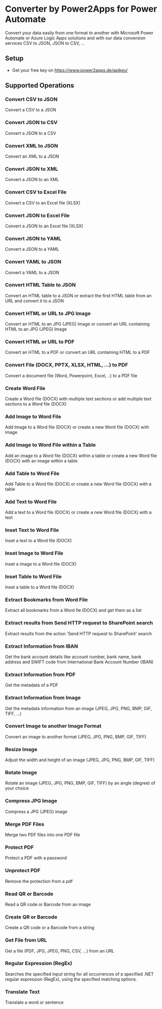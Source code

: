 # Converter by Power2Apps for Power Automate
Convert your data easily from one format to another with Microsoft Power Automate or Azure Logic Apps solutions and with our data conversion services CSV to JSON, JSON to CSV, ...

## Setup
- Get your free key on https://www.power2apps.de/apikey/

## Supported Operations

### Convert CSV to JSON
Convert a CSV to a JSON

### Convert JSON to CSV
Convert a JSON to a CSV

### Convert XML to JSON
Convert an XML to a JSON

### Convert JSON to XML
Convert a JSON to an XML

### Convert CSV to Excel File
Convert a CSV to an Excel file (XLSX)

### Convert JSON to Excel File
Convert a JSON to an Excel file (XLSX)

### Convert JSON to YAML
Convert a JSON to a YAML

### Convert YAML to JSON
Convert a YAML to a JSON

### Convert HTML Table to JSON
Convert an HTML table to a JSON or extract the first HTML table from an URL and convert it to a JSON

### Convert HTML or URL to JPG Image
Convert an HTML to an JPG (JPEG) Image or convert an URL containing HTML to an JPG (JPEG) Image

### Convert HTML or URL to PDF
Convert an HTML to a PDF or convert an URL containing HTML to a PDF

### Convert File (DOCX, PPTX, XLSX, HTML, ...) to PDF
Convert a document file (Word, Powerpoint, Excel, ..) to a PDF file

### Create Word File
Create a Word file (DOCX) with multiple text sections or add multiple text sections to a Word file (DOCX)

### Add Image to Word File
Add Image to a Word file (DOCX) or create a new Word file (DOCX) with image

### Add Image to Word File within a Table 
Add an image to a Word file (DOCX) within a table or create a new Word file (DOCX) with an image within a table

### Add Table to Word File
Add Table to a Word file (DOCX) or create a new Word file (DOCX) with a table

### Add Text to Word File
Add a text to a Word file (DOCX) or create a new Word file (DOCX) with a text

### Inset Text to Word File
Inset a text to a Word file (DOCX)

### Inset Image to Word File
Inset a image to a Word file (DOCX)

### Inset Table to Word File
Inset a table to a Word file (DOCX)

### Extract Bookmarks from Word File
Extract all bookmarks from a Word fie (DOCX) and get them as a list

### Extract results from Send HTTP request to SharePoint search
Extract results from the action 'Send HTTP request to SharePoint' search

### Extract Information from IBAN
Get the bank account details like account number, bank name, bank address and SWIFT code from International Bank Account Number (IBAN)

### Extract Information from PDF
Get the metadata of a PDF

### Extract Information from Image
Get the metadata information from an image (JPEG, JPG, PNG, BMP, GIF, TIFF, ...)

### Convert Image to another Image Format
Convert an image to another format (JPEG, JPG, PNG, BMP, GIF, TIFF)

### Resize Image
Adjust the width and height of an image (JPEG, JPG, PNG, BMP, GIF, TIFF)

### Rotate Image
Rotate an image (JPEG, JPG, PNG, BMP, GIF, TIFF) by an angle (degree) of your choice

### Compress JPG Image
Compress a JPG (JPEG) image

### Merge PDF Files
Merge two PDF files into one PDF file

### Protect PDF
Protect a PDF with a password

### Unprotect PDF
Remove the protection from a pdf

### Read QR or Barcode
Read a QR code or Barcode from an image

### Create QR or Barcode
Create a QR code or a Barcode from a string

### Get File from URL
Get a file (PDF, JPG, JPEG, PNG, CSV, ...) from an URL

### Regular Expression (RegEx)
Searches the specified input string for all occurrences of a specified .NET regular expression (RegEx), using the specified matching options.

### Translate Text
Translate a word or sentence